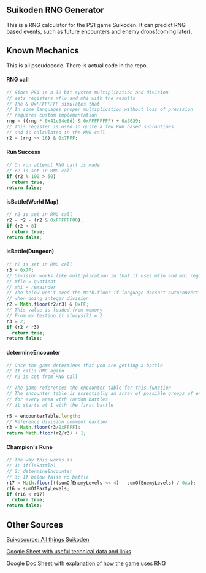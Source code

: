 ## Suikoden RNG Generator
This is a RNG calculator for the PS1 game Suikoden. It can predict RNG based
events, such as future encounters and enemy drops(coming later).

## Known Mechanics
This is all pseudocode. There is actual code in the repo.
#### RNG call
```javascript
// Since PS1 is a 32 bit system multiplication and division
// sets registers mflo and mhi with the results
// The & 0xFFFFFFFF simulates that
// In some languages proper multiplication without loss of precision
// requires custom implementation
rng = ((rng * 0x41c64e6d) & 0xFFFFFFFF) + 0x3039;
// This register is used in quite a few RNG based subroutines
// and is calculated in the RNG call
r2 = (rng >> 16) & 0x7FFF;
```

#### Run Success
```javascript
// On run attempt RNG call is made
// r2 is set in RNG call
if (r2 % 100 > 50)
  return true;
return false;
```

#### isBattle(World Map)
```javascript
// r2 is set in RNG call
r2 = r2 - (r2 & 0xFFFFFF00);
if (r2 < 8)
  return true;
return false;
```

#### isBattle(Dungeon)
```javascript
// r2 is set in RNG call
r3 = 0x7F;
// Division works like multiplication in that it uses mflo and mhi registers
// mflo = quotient
// mhi = remainder
// The below won't need the Math.floor if language doesn't autoconvert integers
// when doing integer division
r2 = Math.floor(r2/r3) & 0xFF;
// This value is loaded from memory
// From my testing it always(?) = 2
r3 = 2;
if (r2 < r3)
  return true;
return false;
```

#### determineEncounter
```javascript
// Once the game determines that you are getting a battle
// It calls RNG again
// r2 is set from RNG call

// The game references the encounter table for this function
// The encounter table is essentially an array of possible groups of enemies
// for every area with random battles
// it starts at 1 with the first battle

r5 = encounterTable.length;
// Reference division comment earlier
r3 = Math.floor(r3/0xFFFF);
return Math.floor(r2/r3) + 1;
```

#### Champion's Rune
```javascript
// The way this works is
// 1: if(isBattle)
// 2: determineEncounter
// 3: If below false no battle
r17 = Math.floor(((sumOfEnemyLevels << 4) - sumOfEnemyLevels) / 0xa);
r16 = sumOfPartyLevels;
if (r16 < r17)
  return true;
return false;
```

## Other Sources
[Suikosource: All things Suikoden](http://www.suikosource.com/)

[Google Sheet with useful technical data and links](https://docs.google.com/spreadsheets/d/1W8mEcTqByBVljRmb6CSyWFFkM-l3QIoeBds1c2qjGWs/edit?usp=sharing)

[Google Doc Sheet with explanation of how the game uses RNG](https://docs.google.com/document/d/1ORCe1okh8RIpOGH8WegaFMKsi_aFC3QN5OZ96w3019Y/edit?usp=sharing)

